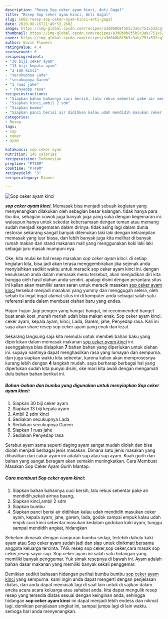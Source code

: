 ```yaml
---
description: "Resep Sop ceker ayam kinci, Anti Gagal"
title: "Resep Sop ceker ayam kinci, Anti Gagal"
slug: 1602-resep-sop-ceker-ayam-kinci-anti-gagal
date: 2020-08-16T21:49:53.260Z
image: https://img-global.cpcdn.com/recipes/a3d0b0b8f5b5c3ab/751x532cq70/sop-ceker-ayam-kinci-foto-resep-utama.jpg
thumbnail: https://img-global.cpcdn.com/recipes/a3d0b0b8f5b5c3ab/751x532cq70/sop-ceker-ayam-kinci-foto-resep-utama.jpg
cover: https://img-global.cpcdn.com/recipes/a3d0b0b8f5b5c3ab/751x532cq70/sop-ceker-ayam-kinci-foto-resep-utama.jpg
author: Gavin Flowers
ratingvalue: 4.4
reviewcount: 6
recipeingredient:
- "30 biji ceker ayam"
- "13 biji kepala ayam"
- "2 sdm kinci"
- "secukupnya Lada"
- "secukupnya Garem"
- "1 ruas jahe"
- " Penyedap rasa"
recipeinstructions:
- "Siapkan bahan bahannya cuci bersih, lalu rebus sebentar pake air mendidih,sekali airnya buang,"
- "Siapkan kinci,ambil 2 sdm"
- "Siapkan bumbu"
- "Siapkan panci berisi air didihkan kalau udah mendidih masukan ceker ayam, kepala ayam, jahe, garem, lada, godok sampai empuk kalau udah empik cuci kinci sebentar masukan kedalam godokan kaki ayam, tunggu sampai mendidih angkat, hidangkan"
categories:
- Resep
tags:
- sop
- ceker
- ayam

katakunci: sop ceker ayam 
nutrition: 145 calories
recipecuisine: Indonesian
preptime: "PT30M"
cooktime: "PT49M"
recipeyield: "3"
recipecategory: Dinner

---
```



![Sop ceker ayam kinci](https://img-global.cpcdn.com/recipes/a3d0b0b8f5b5c3ab/751x532cq70/sop-ceker-ayam-kinci-foto-resep-utama.jpg)

<b><i>sop ceker ayam kinci</i></b>, Memasak bisa menjadi sebuah kegiatan yang menyenangkan dilakukan oleh sebagian besar kalangan. tidak hanya para ibu ibu, sebagian cowok juga banyak juga yang suka dengan kegemaran ini. walaupun hanya untuk sekedar kebersamaan dengan teman atau memang sudah menjadi kegemaran dalam dirinya. tidak asing lagi dalam dunia restoran sekarang sangat banyak ditemukan laki laki dengan ketrampilan memasak yang luar biasa, dan lebih banyak juga kita melihat di banyak rumah makan dan stand makanan mall yang menggunakan koki laki laki sebagai juru masak mumpuni nya.

Oke, kita mulai ke hal resep masakan <i>sop ceker ayam kinci</i>. di setiap kegiatan kita, bisa jadi akan terasa menggembirakan jika sejenak anda menyisihkan sedikit waktu untuk meracik sop ceker ayam kinci ini. dengan kesuksesan anda dalam memasak menu tersebut, akan menjadikan diri kita bangga oleh hasil olahan anda sendiri. apalagi disini dengan perantara situs ini kalian akan memiliki saran saran untuk meracik masakan <u>sop ceker ayam kinci</u> tersebut menjadi masakan yang yummy dan menggugah selera, oleh sebab itu ingat ingat alamat situs ini di komputer anda sebagai salah satu referensi anda dalam membuat olahan baru yang endes.

Hujan-hujan ,lagi pengen yang hangat-hangat, ini recommended banget buat anak kost ,murah meriah udah bisa makan enak. Sop ceker ayam kinci. ceker ayam, kepala ayam, kinci, Lada, Garem, jahe, Penyedap rasa. Kali ini saya akan share resep sop ceker ayam yang enak dan lezat.


Sekarang langsung saja kita memulai untuk membeli bahan baku yang diperlukan dalam memasak makanan <u><i>sop ceker ayam kinci</i></u> ini. seenggaknya bisa disiapkan <b>7</b> bahan bahan yang diperlukan untuk olahan ini. supaya nantinya dapat menghasilkan rasa yang lumayan dan sempurna. dan juga siapkan waktu kita sebentar, karena kalian akan memprosesnya kurang lebih dengan <b>4</b> langkah mudah. saya berharap berbagai hal yang diperlukan sudah kita punyai disini, oke mari kita awali dengan mengamati dulu bahan bahan berikut ini.

<!--inarticleads1-->

##### Bahan-bahan dan bumbu yang digunakan untuk menyiapkan Sop ceker ayam kinci:

1. Siapkan 30 biji ceker ayam
1. Siapkan 13 biji kepala ayam
1. Ambil 2 sdm kinci
1. Sediakan secukupnya Lada
1. Sediakan secukupnya Garem
1. Siapkan 1 ruas jahe
1. Sediakan  Penyedap rasa


Serabut ayam sama seperti daging ayam sangat mudah diolah dan bisa diolah menjadi berbagai jenis masakan. Dimana satu jenis masakan yang dihasilkan dari cakar ayam ini adalah sup atau sup ayam. Kuah gurih dan bahan yang sangat beragam akan semakin meningkatkan. Cara Membuat Masakan Sop Ceker Ayam Gurih Mantap. 

<!--inarticleads2-->

##### Cara membuat Sop ceker ayam kinci:

1. Siapkan bahan bahannya cuci bersih, lalu rebus sebentar pake air mendidih,sekali airnya buang,
1. Siapkan kinci,ambil 2 sdm
1. Siapkan bumbu
1. Siapkan panci berisi air didihkan kalau udah mendidih masukan ceker ayam, kepala ayam, jahe, garem, lada, godok sampai empuk kalau udah empik cuci kinci sebentar masukan kedalam godokan kaki ayam, tunggu sampai mendidih angkat, hidangkan


Sebelum dimasak dengan campuran bumbu sedap, terlebih dahulu kaki ayam atau Sop ceker ayam sudah jadi dan siap untuk dinikmati bersama anggota keluarga tercinta. TAG. resep sop ceker,sop ceker,cara masak sop ceker,resep sayur sop. Sop ceker ayam ini salah satu hidangan yang memiliki banyak penggemar. Yuk simak resepnya di bawah ini. Ayam adalah bahan dasar makanan yang memiliki banyak sekali penggemar. 

Demikian sedikit bahasan hidangan perihal bumbu bumbu <u>sop ceker ayam kinci</u> yang sempurna. kami ingin anda dapat mengerti dengan penjelasan diatas, dan anda dapat memasak lagi di saat lain untuk di sajikan dalam aneka acara acara keluarga atau sahabat anda. kita dapat mengulik resep resep yang tersedia diatas sesuai dengan keinginan anda, sehingga hidangan <b>sop ceker ayam kinci</b> ini dapat menjadi lebih endess dan nikmat lagi. demikian penjelasan singkat ini, sampai jumpa lagi di lain waktu. semoga hari anda menyenangkan.
